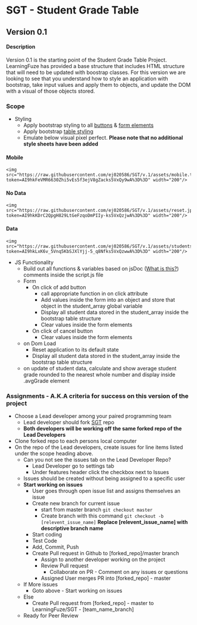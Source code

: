 # SGT - Student Grade Table

## Version 0.1
#### Description
Version 0.1 is the starting point of the Student Grade Table Project. LearningFuze has provided a base structure that
includes HTML structure that will need to be updated with boostrap classes. For this version we are looking to see that you
understand how to style an application with bootstrap, take input values and apply them to objects, and update the DOM
with a visual of those objects stored.
### Scope
- Styling
    - Apply bootstrap styling to all <a href="http://getbootstrap.com/css/#buttons">buttons</a> & <a href="http://getbootstrap.com/css/#forms" target="_blank">form elements</a>
    - Apply bootstrap <a href="http://getbootstrap.com/css/#tables" target="_blank">table styling</a>
    - Emulate below visual pixel perfect. <b>Please note that no additional style sheets have been added</b>
#### Mobile
    <img src="https://raw.githubusercontent.com/ej020586/SGT/v.1/assets/mobile.tiff?token=AI9hkFeVMR6630Zhi5vEs5f3ejV8gZacks5VxQy9wA%3D%3D" width="200"/>
#### No Data
    <img src="https://raw.githubusercontent.com/ej020586/SGT/v.1/assets/reset.jpg.tiff?token=AI9hkKDrC2QpgH829LtGeFzqoDmPIIy-ks5VxQzjwA%3D%3D" width="200"/>
#### Data
    <img src="https://raw.githubusercontent.com/ej020586/SGT/v.1/assets/students.tiff?token=AI9hkLxK6v_5Vnq5KbSJXlYjj-5_q8Nfks5VxQzwwA%3D%3D" width="200"/>
- JS Functionality
    - Build out all functions & variables based on jsDoc (<a href="https://en.wikipedia.org/wiki/JSDoc" target="_blank">What is this?</a>) comments inside the script.js file
    - Form
        - On click of add button
            - call appropriate function in on click attribute
            - Add values inside the form into an object and store that object in the student_array global variable
            - Display all student data stored in the student_array inside the bootstrap table structure
            - Clear values inside the form elements
        - On click of cancel button
            - Clear values inside the form elements
    - on Dom Load
        - Reset application to its default state
        - Display all student data stored in the student_array inside the bootstrap table structure
    - on update of student data, calculate and show average student grade rounded to the nearest whole number and display inside .avgGrade element

### Assignments - A.K.A criteria for success on this version of the project
- Choose a Lead developer among your paired programming team
    - Lead developer should fork <a href="https://github.com/Learning-Fuze/SGT">SGT</a> repo
    - <b>Both developers will be working off the same forked repo of the Lead Developers</b>
- Clone forked repo to each persons local computer
- On the repo of the Lead developers, create issues for line items listed under the scope heading above.
    - Can you not see the issues tab on the Lead Developer Repo?
        - Lead Developer go to settings tab
        - Under features header click the checkbox next to Issues
    - Issues should be created without being assigned to a specific user
    - <b>Start working on issues</b>
        - User goes through open issue list and assigns themselves an issue
        - Create new branch for current issue
            - start from master branch `git checkout master`
            - Create branch with this command `git checkout -b [relevent_issue_name]` <b>Replace [relevent_issue_name] with descriptive branch name</b>
        - Start coding
        - Test Code
        - Add, Commit, Push
        - Create Pull request in Github to [forked_repo]/master branch
            - Assign to another developer working on the project
            - Review Pull request
                - Collaborate on PR - Comment on any issues or questions
            - Assigned User merges PR into [forked_repo] - master
    - If More issues
        - Goto above - Start working on issues
    - Else
        - Create Pull request from [forked_repo] - master to LearningFuze/SGT - [team_name_branch]
    - Ready for Peer Review
     

